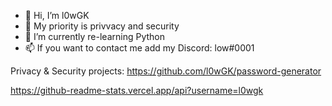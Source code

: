- 👋 Hi, I’m l0wGK
- 👀 My priority is privvacy and security
- 🌱 I’m currently re-learning Python
- 📫 If you want to contact me add my Discord: low#0001

Privacy & Security projects:
https://github.com/l0wGK/password-generator


https://github-readme-stats.vercel.app/api?username=l0wgk
